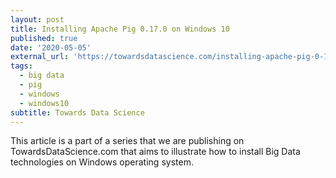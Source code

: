 ```yaml
---
layout: post
title: Installing Apache Pig 0.17.0 on Windows 10
published: true
date: '2020-05-05'
external_url: 'https://towardsdatascience.com/installing-apache-pig-0-17-0-on-windows-10-7b19ce61900d'
tags:
  - big data
  - pig
  - windows
  - windows10
subtitle: Towards Data Science
---
```

This article is a part of a series that we are publishing on TowardsDataScience.com that aims to illustrate how to install Big Data technologies on Windows operating system.
